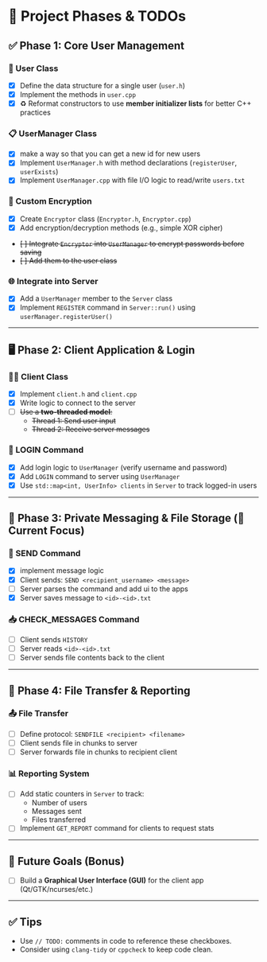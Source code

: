 # 🧩 Project Phases & TODOs

## ✅ Phase 1: Core User Management

### 👤 User Class
- [x] Define the data structure for a single user (`user.h`)
- [x] Implement the methods in `user.cpp`
- [x] ♻️ Reformat constructors to use **member initializer lists** for better C++ practices

### 📋 UserManager Class
- [x] make a way so that you can get a new id for new users
- [x] Implement `UserManager.h` with method declarations (`registerUser`, `userExists`)
- [x] Implement `UserManager.cpp` with file I/O logic to read/write `users.txt`

### 🔐 Custom Encryption
- [x] Create `Encryptor` class (`Encryptor.h`, `Encryptor.cpp`)
- [x] Add encryption/decryption methods (e.g., simple XOR cipher)
- ~~[ ] Integrate `Encryptor` into `UserManager` to encrypt passwords before saving~~
- ~~[ ] Add them to the user class~~

### 🌐 Integrate into Server
- [x] Add a `UserManager` member to the `Server` class
- [x] Implement `REGISTER` command in `Server::run()` using `userManager.registerUser()`

---

## 🖥️ Phase 2: Client Application & Login

### 🧑‍💻 Client Class
- [x] Implement `client.h` and `client.cpp`
- [x] Write logic to connect to the server
- [ ] ~~Use a **two-threaded model**:~~
  - ~~Thread 1: Send user input~~
  - ~~Thread 2: Receive server messages~~

### 🔑 LOGIN Command
- [x] Add login logic to `UserManager` (verify username and password)
- [x] Add `LOGIN` command to server using `UserManager`
- [x] Use `std::map<int, UserInfo> clients` in `Server` to track logged-in users

---

## 💬 Phase 3: Private Messaging & File Storage (🔨 Current Focus)
### 📩 SEND Command
- [x] implement message logic
- [x] Client sends: `SEND <recipient_username> <message>`
- [ ] Server parses the command and add ui to the apps
- [x] Server saves message to `<id>-<id>.txt`

### 📥 CHECK_MESSAGES Command
- [ ] Client sends `HISTORY`
- [ ] Server reads `<id>-<id>.txt`
- [ ] Server sends file contents back to the client

---

## 📁 Phase 4: File Transfer & Reporting

### 📤 File Transfer
- [ ] Define protocol: `SENDFILE <recipient> <filename>`
- [ ] Client sends file in chunks to server
- [ ] Server forwards file in chunks to recipient client

### 📊 Reporting System
- [ ] Add static counters in `Server` to track:
  - Number of users
  - Messages sent
  - Files transferred
- [ ] Implement `GET_REPORT` command for clients to request stats

---

## 🎨 Future Goals (Bonus)

- [ ] Build a **Graphical User Interface (GUI)** for the client app (Qt/GTK/ncurses/etc.)

---

## ✅ Tips
- Use `// TODO:` comments in code to reference these checkboxes.
- Consider using `clang-tidy` or `cppcheck` to keep code clean.

